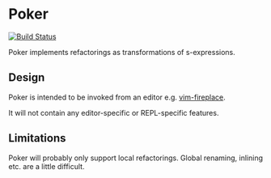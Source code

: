 Poker
=====

[![Build Status](https://travis-ci.org/ctford/poker.png)](https://travis-ci.org/ctford/poker)

Poker implements refactorings as transformations of s-expressions.

Design
------

Poker is intended to be invoked from an editor e.g.
[vim-fireplace](https://github.com/tpope/vim-fireplace).

It will not contain any editor-specific or REPL-specific
features.

Limitations
-----------

Poker will probably only support local refactorings.
Global renaming, inlining etc. are a little difficult.
